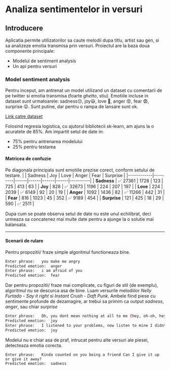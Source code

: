 # Analiza sentimentelor in versuri

## Introducere
Aplicatia permite utilizatorilor sa caute melodii dupa titlu, artist sau gen, si sa analizeze emotia transmisa prin versuri.
Proiectul are la baza doua componente principale:
- Modelul de sentiment analysis
- Un api pentru versuri

### Model sentiment analysis
Pentru inceput, am antrenat un model utilizand un dataset cu comentarii de pe twitter si emotia transmisa (foarte _ghetto_, stiu).
Emotiile incluse in dataset sunt urmatoarele: sadness😔, joy😃, love 💌, anger 😡, fear 😨, surprise 😲. Sunt putine, dar pentru o rampa de lansare sunt ok.

[Link catre dataset](https://www.kaggle.com/code/shtrausslearning/twitter-emotion-classification/input)

Folosind regresia logistica, cu ajutorul bibliotecii sk-learn, am ajuns la o acuratete de 85%.
Am impartit setul de date in:
- 75% pentru antrenarea modelului
- 25% pentru testarea

#### Matricea de confuzie
Pe diagonala principala sunt emotiile prezise corect, conform setului de testare.
|            | Sadness | Joy   | Love  | Anger | Fear  | Surprise |
|------------|---------|------|------|------|------|----------|
| **Sadness**  | ✅ 27361 | 1728 | 123 | 725  | 413  | 63  |
| **Joy**      |  828   | ✅ 32673 | 1196 | 224  | 207  | 197  |
| **Love**     |  224   | 2039 | ✅ 6149 | 92  | 20  | 19  |
| **Anger**    | 1092   | 1436 | 82  | ✅ 11266 | 442  | 31  |
| **Fear**     |  816   | 1023 | 45  | 352  | ✅ 9189 | 454  |
| **Surprise** |  121   | 425  | 18  | 29   | 590  | ✅ 2511  |

Dupa cum se poate observa setul de date nu este unul echilibrat, deci urmeaza sa concatenez mai multe date pentru a ajunge la o solutie mai balansata.

---

#### Scenarii de rulare


Pentru propozitii/ fraze simple algoritmul functioneaza bine.
``` bash
Enter phrase:   you make me angry
Predicted emotion:  anger
Enter phrase:   i am afraid of you
Predicted emotion:  fear
```
Dar pentru propozitii/ fraze mai complicate, cu figuri de stil (de exemplu), algoritmul nu se descurca asa de bine. Luam versurile melodiilor _Nelly Furtado - Say it right_ si _Instant Crush - Daft Punk_.
Ambele fiind piese cu sentimente profunde de dezamagire, ar trebui sa primim ca output *sadness*, *anger*, sau chiar *surprise* 
``` bash
Enter phrase:   Oh, you dont mean nothing at all to me (hey, oh-oh, hey)
Predicted emotion:  joy
Enter phrase:   I listened to your problems, now listen to mine I didnt want to anymore, oh
Predicted emotion:  joy
```
Modelul nu e chiar asa de praf, intrucat pentru alte versuri ale piesei, detecteaza emotia corecta.
```
Enter phrase:   Kinda counted on you being a friend Can I give it up or give it away?
Predicted emotion:  sadness

